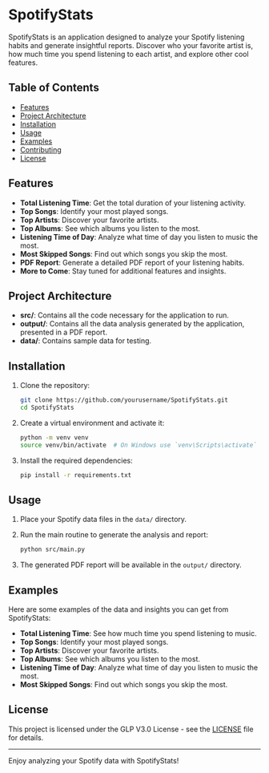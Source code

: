 # SpotifyStats

SpotifyStats is an application designed to analyze your Spotify listening habits and generate insightful reports. Discover who your favorite artist is, how much time you spend listening to each artist, and explore other cool features.

## Table of Contents

- [Features](#features)
- [Project Architecture](#project-architecture)
- [Installation](#installation)
- [Usage](#usage)
- [Examples](#examples)
- [Contributing](#contributing)
- [License](#license)

## Features

- **Total Listening Time**: Get the total duration of your listening activity.
- **Top Songs**: Identify your most played songs.
- **Top Artists**: Discover your favorite artists.
- **Top Albums**: See which albums you listen to the most.
- **Listening Time of Day**: Analyze what time of day you listen to music the most.
- **Most Skipped Songs**: Find out which songs you skip the most.
- **PDF Report**: Generate a detailed PDF report of your listening habits.
- **More to Come**: Stay tuned for additional features and insights.

## Project Architecture

- **src/**: Contains all the code necessary for the application to run.
- **output/**: Contains all the data analysis generated by the application, presented in a PDF report.
- **data/**: Contains sample data for testing.

## Installation

1. Clone the repository:
    ```bash
    git clone https://github.com/yourusername/SpotifyStats.git
    cd SpotifyStats
    ```

2. Create a virtual environment and activate it:
    ```bash
    python -m venv venv
    source venv/bin/activate  # On Windows use `venv\Scripts\activate`
    ```

3. Install the required dependencies:
    ```bash
    pip install -r requirements.txt
    ```

## Usage

1. Place your Spotify data files in the `data/` directory.

2. Run the main routine to generate the analysis and report:
    ```bash
    python src/main.py
    ```

3. The generated PDF report will be available in the `output/` directory.

## Examples

Here are some examples of the data and insights you can get from SpotifyStats:

- **Total Listening Time**: See how much time you spend listening to music.
- **Top Songs**: Identify your most played songs.
- **Top Artists**: Discover your favorite artists.
- **Top Albums**: See which albums you listen to the most.
- **Listening Time of Day**: Analyze what time of day you listen to music the most.
- **Most Skipped Songs**: Find out which songs you skip the most.

## License

This project is licensed under the GLP V3.0 License - see the [LICENSE](LICENSE) file for details.

---

Enjoy analyzing your Spotify data with SpotifyStats!
